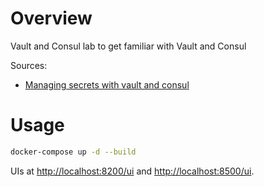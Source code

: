 # Overview
Vault and Consul lab to get familiar with Vault and Consul

Sources:
- [Managing secrets with vault and consul](https://testdriven.io/managing-secrets-with-vault-and-consul)

# Usage
```sh
docker-compose up -d --build
```

UIs at [http://localhost:8200/ui](http://localhost:8200/ui) and [http://localhost:8500/ui](http://localhost:8500/ui).

